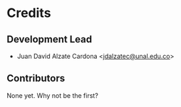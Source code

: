 Credits
=======

Development Lead
----------------

-   Juan David Alzate Cardona \<<jdalzatec@unal.edu.co>\>

Contributors
------------

None yet. Why not be the first?